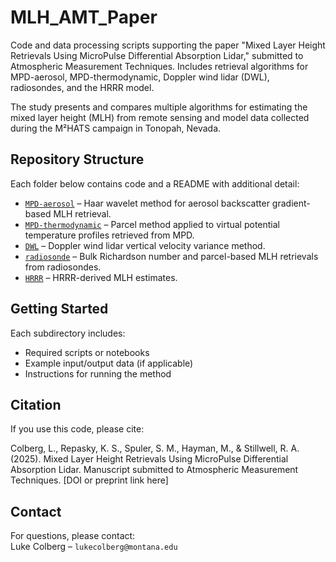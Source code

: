 # MLH_AMT_Paper
Code and data processing scripts supporting the paper "Mixed Layer Height Retrievals Using MicroPulse Differential Absorption Lidar," submitted to Atmospheric Measurement Techniques. Includes retrieval algorithms for MPD-aerosol, MPD-thermodynamic, Doppler wind lidar (DWL), radiosondes, and the HRRR model.

The study presents and compares multiple algorithms for estimating the mixed layer height (MLH) from remote sensing and model data collected during the M²HATS campaign in Tonopah, Nevada.

## Repository Structure

Each folder below contains code and a README with additional detail:

- [`MPD-aerosol`](MPD-aerosol/) – Haar wavelet method for aerosol backscatter gradient-based MLH retrieval.
- [`MPD-thermodynamic`](MPD-thermodynamic/) – Parcel method applied to virtual potential temperature profiles retrieved from MPD.
- [`DWL`](DWL/) – Doppler wind lidar vertical velocity variance method.
- [`radiosonde`](radiosonde/) – Bulk Richardson number and parcel-based MLH retrievals from radiosondes.
- [`HRRR`](HRRR/) – HRRR-derived MLH estimates.

## Getting Started

Each subdirectory includes:
- Required scripts or notebooks
- Example input/output data (if applicable)
- Instructions for running the method

## Citation

If you use this code, please cite:

Colberg, L., Repasky, K. S., Spuler, S. M., Hayman, M., & Stillwell, R. A. (2025). Mixed Layer Height Retrievals Using MicroPulse Differential Absorption Lidar. Manuscript submitted to Atmospheric Measurement Techniques.
[DOI or preprint link here]

## Contact

For questions, please contact:  
Luke Colberg – `lukecolberg@montana.edu`
